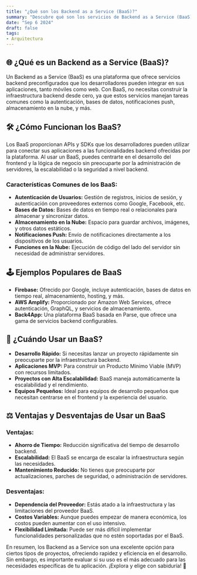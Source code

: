 ```yaml
---
title: "¿Qué son los Backend as a Service (BaaS)?"
summary: "Descubre qué son los servicios de Backend as a Service (BaaS), cómo funcionan y cuándo es ideal utilizarlos en tus proyectos."
date: "Sep 6 2024"
draft: false
tags:
- Arquitectura
---
```


## 🌐 ¿Qué es un Backend as a Service (BaaS)?

Un Backend as a Service (BaaS) es una plataforma que ofrece servicios backend preconfigurados que los desarrolladores pueden integrar en sus aplicaciones, tanto móviles como web. Con BaaS, no necesitas construir la infraestructura backend desde cero, ya que estos servicios manejan tareas comunes como la autenticación, bases de datos, notificaciones push, almacenamiento en la nube, y más.

## 🛠️ ¿Cómo Funcionan los BaaS?

Los BaaS proporcionan APIs y SDKs que los desarrolladores pueden utilizar para conectar sus aplicaciones a las funcionalidades backend ofrecidas por la plataforma. Al usar un BaaS, puedes centrarte en el desarrollo del frontend y la lógica de negocio sin preocuparte por la administración de servidores, la escalabilidad o la seguridad a nivel backend.

### Características Comunes de los BaaS:
- **Autenticación de Usuarios:** Gestión de registros, inicios de sesión, y autenticación con proveedores externos como Google, Facebook, etc.
- **Bases de Datos:** Bases de datos en tiempo real o relacionales para almacenar y sincronizar datos.
- **Almacenamiento en la Nube:** Espacio para guardar archivos, imágenes, y otros datos estáticos.
- **Notificaciones Push:** Envío de notificaciones directamente a los dispositivos de los usuarios.
- **Funciones en la Nube:** Ejecución de código del lado del servidor sin necesidad de administrar servidores.

## 🕹️ Ejemplos Populares de BaaS

- **Firebase:** Ofrecido por Google, incluye autenticación, bases de datos en tiempo real, almacenamiento, hosting, y más.
- **AWS Amplify:** Proporcionado por Amazon Web Services, ofrece autenticación, GraphQL, y servicios de almacenamiento.
- **Back4App:** Una plataforma BaaS basada en Parse, que ofrece una gama de servicios backend configurables.

## 🤔 ¿Cuándo Usar un BaaS?

- **Desarrollo Rápido:** Si necesitas lanzar un proyecto rápidamente sin preocuparte por la infraestructura backend.
- **Aplicaciones MVP:** Para construir un Producto Mínimo Viable (MVP) con recursos limitados.
- **Proyectos con Alta Escalabilidad:** BaaS maneja automáticamente la escalabilidad y el rendimiento.
- **Equipos Pequeños:** Ideal para equipos de desarrollo pequeños que necesitan centrarse en el frontend y la experiencia del usuario.

## ⚖️ Ventajas y Desventajas de Usar un BaaS

### Ventajas:
- **Ahorro de Tiempo:** Reducción significativa del tiempo de desarrollo backend.
- **Escalabilidad:** El BaaS se encarga de escalar la infraestructura según las necesidades.
- **Mantenimiento Reducido:** No tienes que preocuparte por actualizaciones, parches de seguridad, o administración de servidores.

### Desventajas:
- **Dependencia del Proveedor:** Estás atado a la infraestructura y las limitaciones del proveedor BaaS.
- **Costos Variables:** Aunque puedes empezar de manera económica, los costos pueden aumentar con el uso intensivo.
- **Flexibilidad Limitada:** Puede ser más difícil implementar funcionalidades personalizadas que no estén soportadas por el BaaS.

En resumen, los Backend as a Service son una excelente opción para ciertos tipos de proyectos, ofreciendo rapidez y eficiencia en el desarrollo. Sin embargo, es importante evaluar si su uso es el más adecuado para las necesidades específicas de tu aplicación. ¡Explora y elige con sabiduría! 🎯
